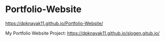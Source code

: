 # Portfolio-Website
https://dpknayak11.github.io/Portfolio-Website/


My Portfolio Website
Project:  https://dpknayak11.github.io/slogen.gitub.io/
